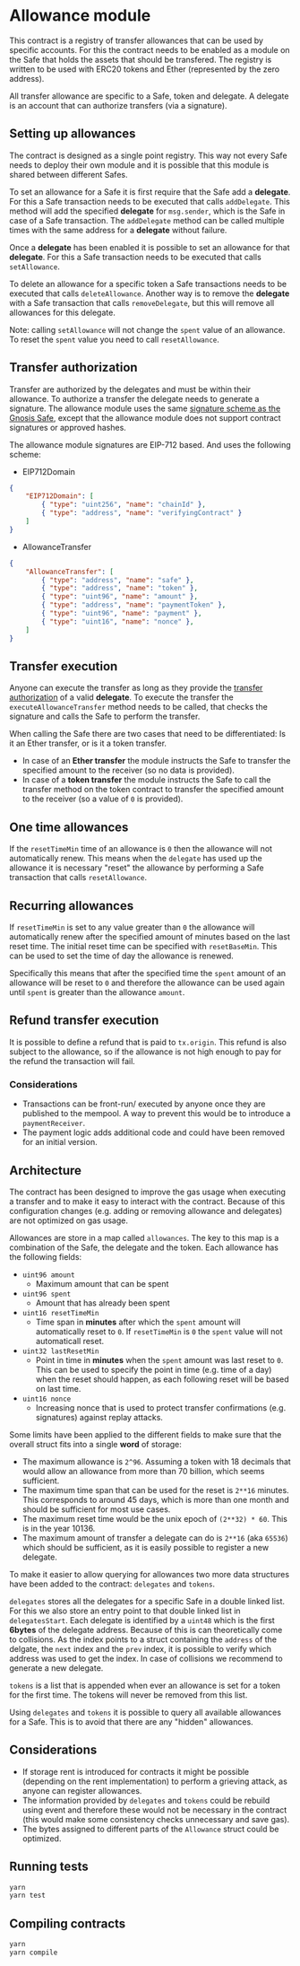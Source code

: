 # Allowance module

This contract is a registry of transfer allowances that can be used by specific accounts. For this the contract needs to be enabled as a module on the Safe that holds the assets that should be transfered. The registry is written to be used with ERC20 tokens and Ether (represented by the zero address).

All transfer allowance are specific to a Safe, token and delegate. A delegate is an account that can authorize transfers (via a signature).

## Setting up allowances

The contract is designed as a single point registry. This way not every Safe needs to deploy their own module and it is possible that this module is shared between different Safes.

To set an allowance for a Safe it is first require that the Safe add a **delegate**. For this a Safe transaction needs to be executed that calls `addDelegate`. This method will add the specified **delegate** for `msg.sender`, which is the Safe in case of a Safe transaction. The `addDelegate` method can be called multiple times with the same address for a **delegate** without failure.

Once a **delegate** has been enabled it is possible to set an allowance for that **delegate**. For this a Safe transaction needs to be executed that calls `setAllowance`.

To delete an allowance for a specific token a Safe transactions needs to be executed that calls `deleteAllowance`. Another way is to remove the **delegate** with a Safe transaction that calls `removeDelegate`, but this will remove all allowances for this delegate.

Note: calling `setAllowance` will not change the `spent` value of an allowance. To reset the `spent` value you need to call `resetAllowance`.

## Transfer authorization

Transfer are authorized by the delegates and must be within their allowance. To authorize a transfer the delegate needs to generate a signature. The allowance module uses the same [signature scheme as the Gnosis Safe](https://docs.gnosis.io/safe/docs/contracts_signatures/), except that the allowance module does not support contract signatures or approved hashes.

The allowance module signatures are EIP-712 based. And uses the following scheme:

- EIP712Domain
```json
{
    "EIP712Domain": [
        { "type": "uint256", "name": "chainId" },
        { "type": "address", "name": "verifyingContract" }
    ]
}
``` 

- AllowanceTransfer
```json
{
    "AllowanceTransfer": [
        { "type": "address", "name": "safe" },
        { "type": "address", "name": "token" },
        { "type": "uint96", "name": "amount" },
        { "type": "address", "name": "paymentToken" },
        { "type": "uint96", "name": "payment" },
        { "type": "uint16", "name": "nonce" },
    ]
}
``` 

## Transfer execution

Anyone can execute the transfer as long as they provide the [transfer authorization](#transfer-authorization) of a valid **delegate**. To execute the transfer the `executeAllowanceTransfer` method needs to be called, that checks the signature and calls the Safe to perform the transfer.

When calling the Safe there are two cases that need to be differentiated: Is it an Ether transfer, or is it a token transfer.
- In case of an **Ether transfer** the module instructs the Safe to transfer the specified amount to the receiver (so no data is provided).
- In case of a **token transfer** the module instructs the Safe to call the transfer method on the token contract to transfer the specified amount to the receiver (so a value of `0` is provided).

## One time allowances

If the `resetTimeMin` time of an allowance is `0` then the allowance will not automatically renew. This means when the `delegate` has used up the allowance it is necessary "reset" the allowance by performing a Safe transaction that calls `resetAllowance`.

## Recurring allowances
If `resetTimeMin` is set to any value greater than `0` the allowance will automatically renew after the specified amount of minutes based on the last reset time. The initial reset time can be specified with `resetBaseMin`. This can be used to set the time of day the allowance is renewed.

Specifically this means that after the specified time the `spent` amount of an allowance will be reset to `0` and therefore the allowance can be used again until `spent` is greater than the allowance `amount`.

## Refund transfer execution

It is possible to define a refund that is paid to `tx.origin`. This refund is also subject to the allowance, so if the allowance is not high enough to pay for the refund the transaction will fail.

### Considerations

- Transactions can be front-run/ executed by anyone once they are published to the mempool. A way to prevent this would be to introduce a `paymentReceiver`.
- The payment logic adds additional code and could have been removed for an initial version. 

## Architecture

The contract has been designed to improve the gas usage when executing a transfer and to make it easy to interact with the contract. Because of this configuration changes (e.g. adding or removing allowance and delegates) are not optimized on gas usage.

Allowances are store in a map called `allowances`. The key to this map is a combination of the Safe, the delegate and the token. Each allowance has the following fields:
- `uint96 amount`
  - Maximum amount that can be spent
- `uint96 spent`
  - Amount that has already been spent
- `uint16 resetTimeMin`
  - Time span in **minutes** after which the `spent` amount will automatically reset to `0`. If `resetTimeMin` is `0` the `spent` value will not automaticall reset.
- `uint32 lastResetMin`
  - Point in time in **minutes** when the `spent` amount was last reset to `0`. This can be used to specify the point in time (e.g. time of a day) when the reset should happen, as each following reset will be based on last time.
- `uint16 nonce`
  - Increasing nonce that is used to protect transfer confirmations (e.g. signatures) against replay attacks.

Some limits have been applied to the different fields to make sure that the overall struct fits into a single **word** of storage:
- The maximum allowance is `2^96`. Assuming a token with 18 decimals that would allow an allowance from more than 70 billion, which seems sufficient.
- The maximum time span that can be used for the reset is `2**16` minutes. This corresponds to around 45 days, which is more than one month and should be sufficient for most use cases.
- The maximum reset time would be the unix epoch of `(2**32) * 60`. This is in the year 10136.
- The maximum amount of transfer a delegate can do is `2**16` (aka `65536`) which should be sufficient, as it is easily possible to register a new delegate.

To make it easier to allow querying for allowances two more data structures have been added to the contract: `delegates` and `tokens`.

`delegates` stores all the delegates for a specific Safe in a double linked list. For this we also store an entry point to that double linked list in `delegatesStart`. Each delegate is identified by a `uint48` which is the first **6bytes** of the delegate address. Because of this is can theoretically come to collisions. As the index points to a struct containing the `address` of the delgate, the `next` index and the `prev` index, it is possible to verify which address was used to get the index. In case of collisions we recommend to generate a new delegate.

`tokens` is a list that is appended when ever an allowance is set for a token for the first time. The tokens will never be removed from this list.

Using `delegates` and `tokens` it is possible to query all available allowances for a Safe. This is to avoid that there are any "hidden" allowances.

## Considerations

- If storage rent is introduced for contracts it might be possible (depending on the rent implementation) to perform a grieving attack, as anyone can register allowances.
- The information provided by `delegates` and `tokens` could be rebuild using event and therefore these would not be necessary in the contract (this would make some consistency checks unnecessary and save gas).
- The bytes assigned to different parts of the `Allowance` struct could be optimized.

## Running tests

```bash
yarn
yarn test
```

## Compiling contracts
```bash
yarn
yarn compile
```